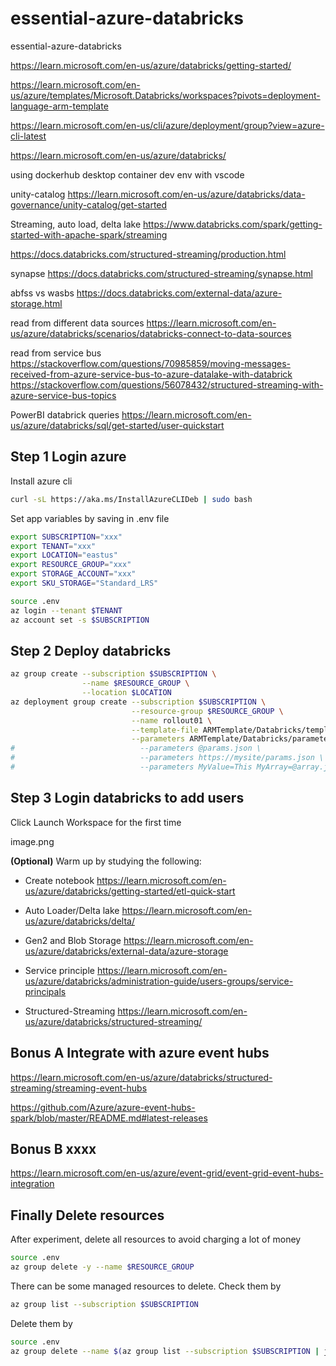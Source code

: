 # essential-azure-databricks

essential-azure-databricks

https://learn.microsoft.com/en-us/azure/databricks/getting-started/

https://learn.microsoft.com/en-us/azure/templates/Microsoft.Databricks/workspaces?pivots=deployment-language-arm-template

https://learn.microsoft.com/en-us/cli/azure/deployment/group?view=azure-cli-latest

https://learn.microsoft.com/en-us/azure/databricks/

using dockerhub desktop container dev env with vscode


unity-catalog
https://learn.microsoft.com/en-us/azure/databricks/data-governance/unity-catalog/get-started


Streaming, auto load, delta lake
https://www.databricks.com/spark/getting-started-with-apache-spark/streaming

https://docs.databricks.com/structured-streaming/production.html


synapse
https://docs.databricks.com/structured-streaming/synapse.html

abfss vs wasbs
https://docs.databricks.com/external-data/azure-storage.html


read from different data sources
https://learn.microsoft.com/en-us/azure/databricks/scenarios/databricks-connect-to-data-sources

read from service bus
https://stackoverflow.com/questions/70985859/moving-messages-received-from-azure-service-bus-to-azure-datalake-with-databrick
https://stackoverflow.com/questions/56078432/structured-streaming-with-azure-service-bus-topics


PowerBI databrick queries
https://learn.microsoft.com/en-us/azure/databricks/sql/get-started/user-quickstart



## Step 1 Login azure

Install azure cli

```bash
curl -sL https://aka.ms/InstallAzureCLIDeb | sudo bash
```

Set app variables by saving in .env file

```bash
export SUBSCRIPTION="xxx"
export TENANT="xxx"
export LOCATION="eastus"
export RESOURCE_GROUP="xxx"
export STORAGE_ACCOUNT="xxx"
export SKU_STORAGE="Standard_LRS"
```

```bash
source .env
az login --tenant $TENANT
az account set -s $SUBSCRIPTION
```

## Step 2 Deploy databricks

```bash
az group create --subscription $SUBSCRIPTION \
                --name $RESOURCE_GROUP \
                --location $LOCATION
az deployment group create --subscription $SUBSCRIPTION \
                           --resource-group $RESOURCE_GROUP \
                           --name rollout01 \
                           --template-file ARMTemplate/Databricks/template.json \
                           --parameters ARMTemplate/Databricks/parameters.json
#                            --parameters @params.json \
#                            --parameters https://mysite/params.json \
#                            --parameters MyValue=This MyArray=@array.json
```

## Step 3 Login databricks to add users

Click Launch Workspace for the first time

image.png

**(Optional)** Warm up by studying the following:

 - Create notebook https://learn.microsoft.com/en-us/azure/databricks/getting-started/etl-quick-start

 - Auto Loader/Delta lake https://learn.microsoft.com/en-us/azure/databricks/delta/

 - Gen2 and Blob Storage https://learn.microsoft.com/en-us/azure/databricks/external-data/azure-storage

 - Service principle https://learn.microsoft.com/en-us/azure/databricks/administration-guide/users-groups/service-principals

 - Structured-Streaming https://learn.microsoft.com/en-us/azure/databricks/structured-streaming/

<!-- ```bash
sudo apt-get install -y python3 python3-dev
sudo ln -sf /usr/bin/python3 /usr/bin/python
export PYTHONPATH=/usr/bin/python
curl https://bootstrap.pypa.io/get-pip.py -o get-pip.py
sudo python get-pip.py
``` -->

<!-- ```bash
az extension add --name databricks
``` -->


## Bonus A Integrate with azure event hubs

https://learn.microsoft.com/en-us/azure/databricks/structured-streaming/streaming-event-hubs

https://github.com/Azure/azure-event-hubs-spark/blob/master/README.md#latest-releases


## Bonus B xxxx

https://learn.microsoft.com/en-us/azure/event-grid/event-grid-event-hubs-integration


## Finally Delete resources

After experiment, delete all resources to avoid charging a lot of money
```bash
source .env
az group delete -y --name $RESOURCE_GROUP
```

There can be some managed resources to delete. Check them by
```bash
az group list --subscription $SUBSCRIPTION
```

Delete them by
```bash
source .env
az group delete --name $(az group list --subscription $SUBSCRIPTION | jq '.[].name' | tr -d '"')
```